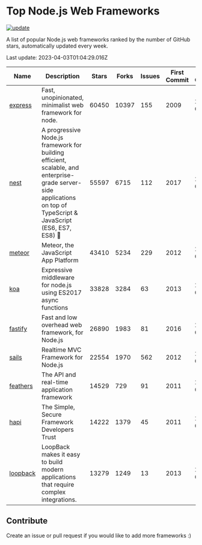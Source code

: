 # Top Node.js Web Frameworks

[![update](https://github.com/sunnysid3up/nodejs-web-frameworks/actions/workflows/update.yml/badge.svg)](https://github.com/sunnysid3up/nodejs-web-frameworks/actions/workflows/update.yml)

A list of popular Node.js web frameworks ranked by the number of GitHub stars, automatically updated every week.

Last update: 2023-04-03T01:04:29.016Z

| Name          | Description          | Stars                     | Forks          | Issues               | First Commit        | Last Commit         | Language          |
|---------------|----------------------|---------------------------|----------------|----------------------|---------------------|---------------------|-------------------|
| [express](https://github.com/expressjs/express) | Fast, unopinionated, minimalist web framework for node. | 60450 | 10397 | 155 | 2009 | 2023-04-03 | JS |
| [nest](https://github.com/nestjs/nest) | A progressive Node.js framework for building efficient, scalable, and enterprise-grade server-side applications on top of TypeScript & JavaScript (ES6, ES7, ES8) 🚀 | 55597 | 6715 | 112 | 2017 | 2023-04-02 | TS |
| [meteor](https://github.com/meteor/meteor) | Meteor, the JavaScript App Platform | 43410 | 5234 | 229 | 2012 | 2023-04-02 | JS |
| [koa](https://github.com/koajs/koa) | Expressive middleware for node.js using ES2017 async functions | 33828 | 3284 | 63 | 2013 | 2023-04-02 | JS |
| [fastify](https://github.com/fastify/fastify) | Fast and low overhead web framework, for Node.js | 26890 | 1983 | 81 | 2016 | 2023-04-03 | JS |
| [sails](https://github.com/balderdashy/sails) | Realtime MVC Framework for Node.js | 22554 | 1970 | 562 | 2012 | 2023-04-02 | JS |
| [feathers](https://github.com/feathersjs/feathers) | The API and real-time application framework | 14529 | 729 | 91 | 2011 | 2023-04-02 | TS |
| [hapi](https://github.com/hapijs/hapi) | The Simple, Secure Framework Developers Trust | 14222 | 1379 | 45 | 2011 | 2023-04-01 | JS |
| [loopback](https://github.com/strongloop/loopback) | LoopBack makes it easy to build modern applications that require complex integrations. | 13279 | 1249 | 13 | 2013 | 2023-03-31 | JS |

## Contribute 

Create an issue or pull request if you would like to add more frameworks :)